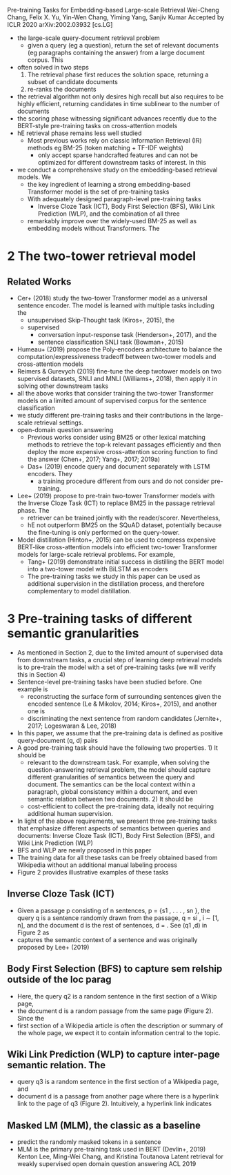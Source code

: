 Pre-training Tasks for Embedding-based Large-scale Retrieval
Wei-Cheng Chang, Felix X. Yu, Yin-Wen Chang, Yiming Yang, Sanjiv Kumar
Accepted by ICLR 2020 arXiv:2002.03932 [cs.LG]

* the large-scale query-document retrieval problem
  * given a query (eg a question), return the set of relevant documents (eg
    paragraphs containing the answer) from a large document corpus. This
* often solved in two steps
  1. The retrieval phase first reduces the solution space, returning a subset
     of candidate documents
  2.  re-ranks the documents
* the retrieval algorithm not only desires high recall but also requires to be
  highly efficient, returning candidates in time sublinear to the number of
  documents
* the scoring phase witnessing significant advances recently due to the
  BERT-style pre-training tasks on cross-attention models
* hE retrieval phase remains less well studied
  * Most previous works rely on classic Information Retrieval (IR) methods
    eg BM-25 (token matching + TF-IDF weights)
    * only accept sparse handcrafted features and
      can not be optimized for different downstream tasks of interest. In this
* we conduct a comprehensive study on the embedding-based retrieval models. We
  * the key ingredient of learning a strong embedding-based Transformer model
    is the set of pre-training tasks
  * With adequately designed paragraph-level pre-training tasks
    * Inverse Cloze Task (ICT), Body First Selection (BFS),
      Wiki Link Prediction (WLP), and the combination of all three
  * remarkably improve over
    the widely-used BM-25 as well as embedding models without Transformers. The

# 2 The two-tower retrieval model

## Related Works

* Cer+ (2018) study
  the two-tower Transformer model as a universal sentence encoder. The model is
  learned with multiple tasks including the
  * unsupervised Skip-Thought task (Kiros+, 2015), the
  * supervised
    * conversation input-response task (Henderson+, 2017), and the
    * sentence classification SNLI task (Bowman+, 2015)
* Humeau+ (2019) propose the Poly-encoders architecture
  to balance the computation/expressiveness tradeoff between
  two-tower models and cross-attention models
* Reimers & Gurevych (2019) fine-tune the deep twotower models on two
  supervised datasets, SNLI and MNLI (Williams+, 2018), then apply it in
  solving other downstream tasks
* all the above works that consider training the two-tower Transformer models
  on a limited amount of supervised corpus for the sentence classification
* we study different pre-training tasks and their contributions in the
  large-scale retrieval settings.
* open-domain question answering
  * Previous works consider using
    BM25 or other lexical matching methods to retrieve the top-k relevant
    passages efficiently and
    then deploy the more expensive cross-attention scoring function to find the
    answer (Chen+, 2017; Yang+, 2017; 2019a)
  * Das+ (2019) encode query and document separately with LSTM encoders. They
    * a training procedure different from ours and do not consider
      pre-training.
* Lee+ (2019) propose to pre-train two-tower Transformer models with the
  Inverse Cloze Task (ICT) to replace BM25 in the passage retrieval phase. The
  * retriever can be trained jointly with the reader/scorer. Nevertheless,
  * hE not outperform BM25 on the SQuAD dataset, potentially because the
    fine-tuning is only performed on the query-tower.
* Model distillation (Hinton+, 2015) can be used to compress expensive
  BERT-like cross-attention models into efficient two-tower Transformer models
  for large-scale retrieval problems. For example,
  * Tang+ (2019) demonstrate initial success in distilling the BERT model into
    a two-tower model with BiLSTM as encoders
  * The pre-training tasks we study in this paper can be used as additional
    supervision in the distillation process, and therefore complementary to
    model distillation.

# 3 Pre-training tasks of different semantic granularities

* As mentioned in Section 2, due to the limited amount of supervised data from
  downstream tasks, a crucial step of learning deep retrieval models is to
  pre-train the model with a set of pre-training tasks (we will verify this in
  Section 4)
* Sentence-level pre-training tasks have been studied before. One example is
  * reconstructing the surface form of surrounding sentences given the encoded
    sentence (Le & Mikolov, 2014; Kiros+, 2015), and another one is
  * discriminating the next sentence from random candidates
    (Jernite+, 2017; Logeswaran & Lee, 2018)
* In this paper, we assume that the pre-training data is defined as positive
  query-document (q, d) pairs
* A good pre-training task should have the
  following two properties. 1) It should be
  * relevant to the downstream task.  For example, when solving the
    question-answering retrieval problem, the model should capture different
    granularities of semantics between the query and document. The semantics
    can be the local context within a paragraph, global consistency within a
    document, and even semantic relation between two documents. 2) It should be
  * cost-efficient to collect the pre-training data, ideally not requiring
    additional human supervision.
* In light of the above requirements, we present three pre-training tasks that
  emphasize different aspects of semantics between queries and documents:
  Inverse Cloze Task (ICT), Body First Selection (BFS), and Wiki Link
  Prediction (WLP)
* BFS and WLP are newly proposed in this paper
* The training data for all these tasks can be freely obtained based from
  Wikipedia without an additional manual labeling process
* Figure 2 provides illustrative examples of these tasks

## Inverse Cloze Task (ICT)

* Given a passage p consisting of n sentences, p = {s1 , . . . , sn }, the
  query q is a sentence randomly drawn from the passage, q = si , i ∼ [1, n],
  and the document d is the rest of sentences, d = . See (q1 ,d) in Figure 2 as
* captures the semantic context of a sentence and was
  originally proposed by Lee+ (2019)

## Body First Selection (BFS) to capture sem relship outside of the loc parag

* Here, the query q2 is a random sentence in the first section of a Wikip page,
* the document d is a random passage from the same page (Figure 2).  Since the
* first section of a Wikipedia article is often the description or summary of
  the whole page, we expect it to contain information central to the topic.

## Wiki Link Prediction (WLP) to capture inter-page semantic relation. The

* query q3 is a random sentence in the first section of a Wikipedia page, and
* document d is a passage from another page where there is a hyperlink link to
  the page of q3 (Figure 2). Intuitively, a hyperlink link indicates

## Masked LM (MLM), the classic as a baseline

* predict the randomly masked tokens in a sentence
* MLM is the primary pre-training task used in BERT (Devlin+, 2019)
  Kenton Lee, Ming-Wei Chang, and Kristina Toutanova
  Latent retrieval for weakly supervised open domain question answering
  ACL 2019
